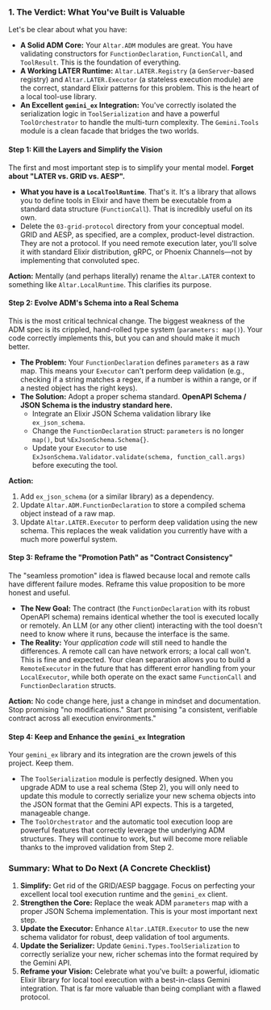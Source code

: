 ### 1. The Verdict: What You've Built is Valuable

Let's be clear about what you have:

*   **A Solid ADM Core:** Your `Altar.ADM` modules are great. You have validating constructors for `FunctionDeclaration`, `FunctionCall`, and `ToolResult`. This is the foundation of everything.
*   **A Working LATER Runtime:** `Altar.LATER.Registry` (a `GenServer`-based registry) and `Altar.LATER.Executor` (a stateless execution module) are the correct, standard Elixir patterns for this problem. This is the heart of a local tool-use library.
*   **An Excellent `gemini_ex` Integration:** You've correctly isolated the serialization logic in `ToolSerialization` and have a powerful `ToolOrchestrator` to handle the multi-turn complexity. The `Gemini.Tools` module is a clean facade that bridges the two worlds.

#### Step 1: Kill the Layers and Simplify the Vision

The first and most important step is to simplify your mental model. **Forget about "LATER vs. GRID vs. AESP".**

*   **What you have is a `LocalToolRuntime`**. That's it. It's a library that allows you to define tools in Elixir and have them be executable from a standard data structure (`FunctionCall`). That is incredibly useful on its own.
*   Delete the `03-grid-protocol` directory from your conceptual model. GRID and AESP, as specified, are a complex, product-level distraction. They are not a protocol. If you need remote execution later, you'll solve it with standard Elixir distribution, gRPC, or Phoenix Channels—not by implementing that convoluted spec.

**Action:** Mentally (and perhaps literally) rename the `Altar.LATER` context to something like `Altar.LocalRuntime`. This clarifies its purpose.

#### Step 2: Evolve ADM's Schema into a Real Schema

This is the most critical technical change. The biggest weakness of the ADM spec is its crippled, hand-rolled type system (`parameters: map()`). Your code correctly implements this, but you can and should make it much better.

*   **The Problem:** Your `FunctionDeclaration` defines `parameters` as a raw map. This means your `Executor` can't perform deep validation (e.g., checking if a string matches a regex, if a number is within a range, or if a nested object has the right keys).
*   **The Solution:** Adopt a proper schema standard. **OpenAPI Schema / JSON Schema is the industry standard here.**
    *   Integrate an Elixir JSON Schema validation library like `ex_json_schema`.
    *   Change the `FunctionDeclaration` struct: `parameters` is no longer `map()`, but `%ExJsonSchema.Schema{}`.
    *   Update your `Executor` to use `ExJsonSchema.Validator.validate(schema, function_call.args)` before executing the tool.

**Action:**
1.  Add `ex_json_schema` (or a similar library) as a dependency.
2.  Update `Altar.ADM.FunctionDeclaration` to store a compiled schema object instead of a raw map.
3.  Update `Altar.LATER.Executor` to perform deep validation using the new schema. This replaces the weak validation you currently have with a much more powerful system.

#### Step 3: Reframe the "Promotion Path" as "Contract Consistency"

The "seamless promotion" idea is flawed because local and remote calls have different failure modes. Reframe this value proposition to be more honest and useful.

*   **The New Goal:** The contract (the `FunctionDeclaration` with its robust OpenAPI schema) remains identical whether the tool is executed locally or remotely. An LLM (or any other client) interacting with the tool doesn't need to know where it runs, because the interface is the same.
*   **The Reality:** Your *application code* will still need to handle the differences. A remote call can have network errors; a local call won't. This is fine and expected. Your clean separation allows you to build a `RemoteExecutor` in the future that has different error handling from your `LocalExecutor`, while both operate on the exact same `FunctionCall` and `FunctionDeclaration` structs.

**Action:** No code change here, just a change in mindset and documentation. Stop promising "no modifications." Start promising "a consistent, verifiable contract across all execution environments."

#### Step 4: Keep and Enhance the `gemini_ex` Integration

Your `gemini_ex` library and its integration are the crown jewels of this project. Keep them.

*   The `ToolSerialization` module is perfectly designed. When you upgrade ADM to use a real schema (Step 2), you will only need to update this module to correctly serialize your new schema objects into the JSON format that the Gemini API expects. This is a targeted, manageable change.
*   The `ToolOrchestrator` and the automatic tool execution loop are powerful features that correctly leverage the underlying ADM structures. They will continue to work, but will become more reliable thanks to the improved validation from Step 2.

### Summary: What to Do Next (A Concrete Checklist)

1.  **Simplify:** Get rid of the GRID/AESP baggage. Focus on perfecting your excellent local tool execution runtime and the `gemini_ex` client.
2.  **Strengthen the Core:** Replace the weak ADM `parameters` map with a proper JSON Schema implementation. This is your most important next step.
3.  **Update the Executor:** Enhance `Altar.LATER.Executor` to use the new schema validator for robust, deep validation of tool arguments.
4.  **Update the Serializer:** Update `Gemini.Types.ToolSerialization` to correctly serialize your new, richer schemas into the format required by the Gemini API.
5.  **Reframe your Vision:** Celebrate what you've built: a powerful, idiomatic Elixir library for local tool execution with a best-in-class Gemini integration. That is far more valuable than being compliant with a flawed protocol.
